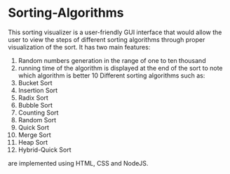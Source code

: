 # Sorting-Algorithms
This sorting visualizer is a user-friendly GUI interface that would allow the user to view the steps
of different sorting algorithms through proper visualization of the sort. 
It has two main features:
1. Random numbers generation in the range of one to ten thousand
2. running time of the algorithm is displayed at the end of the sort to note which algorithm is better
10 Different sorting algorithms such as:
1. Bucket Sort
2. Insertion Sort
3. Radix Sort
4. Bubble Sort
5. Counting Sort
6. Random Sort
7. Quick Sort
8. Merge Sort
9. Heap Sort
10. Hybrid-Quick Sort

are implemented using HTML, CSS and NodeJS.
